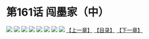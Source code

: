 # 第161话 闯墨家（中）
![](https://mhpic.xiaomingtaiji.net/comic/D/斗破苍穹拆分版/161话/1.jpg-zymk.middle.webp)
![](https://mhpic.xiaomingtaiji.net/comic/D/斗破苍穹拆分版/161话/2.jpg-zymk.middle.webp)
![](https://mhpic.xiaomingtaiji.net/comic/D/斗破苍穹拆分版/161话/3.jpg-zymk.middle.webp)
![](https://mhpic.xiaomingtaiji.net/comic/D/斗破苍穹拆分版/161话/4.jpg-zymk.middle.webp)
![](https://mhpic.xiaomingtaiji.net/comic/D/斗破苍穹拆分版/161话/5.jpg-zymk.middle.webp)
![](https://mhpic.xiaomingtaiji.net/comic/D/斗破苍穹拆分版/161话/6.jpg-zymk.middle.webp)
![](https://mhpic.xiaomingtaiji.net/comic/D/斗破苍穹拆分版/161话/7.jpg-zymk.middle.webp)
![](https://mhpic.xiaomingtaiji.net/comic/D/斗破苍穹拆分版/161话/8.jpg-zymk.middle.webp)
[【上一章】](./160.md)
[【目录】](./READMD.md)
[【下一章】](./162.md)
